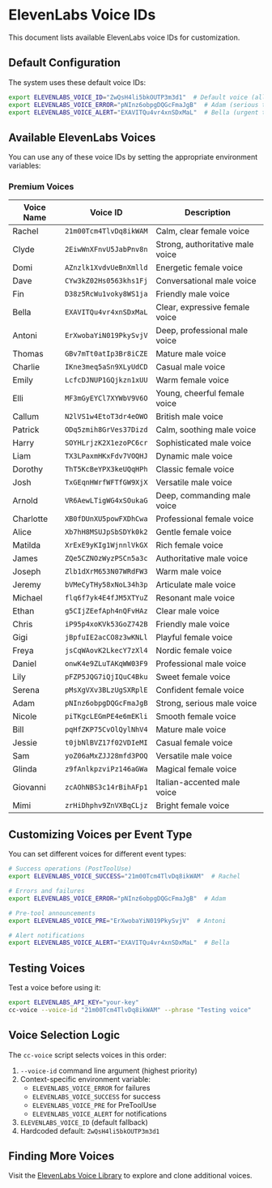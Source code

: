 # ElevenLabs Voice IDs

This document lists available ElevenLabs voice IDs for customization.

## Default Configuration

The system uses these default voice IDs:

```bash
export ELEVENLABS_VOICE_ID="ZwQsH4li5bkOUTP3m3d1"  # Default voice (all events)
export ELEVENLABS_VOICE_ERROR="pNInz6obpgDQGcFmaJgB"  # Adam (serious tone for errors)
export ELEVENLABS_VOICE_ALERT="EXAVITQu4vr4xnSDxMaL"  # Bella (urgent tone for alerts)
```

## Available ElevenLabs Voices

You can use any of these voice IDs by setting the appropriate environment variables:

### Premium Voices

| Voice Name | Voice ID | Description |
|------------|----------|-------------|
| Rachel | `21m00Tcm4TlvDq8ikWAM` | Calm, clear female voice |
| Clyde | `2EiwWnXFnvU5JabPnv8n` | Strong, authoritative male voice |
| Domi | `AZnzlk1XvdvUeBnXmlld` | Energetic female voice |
| Dave | `CYw3kZ02Hs0563khs1Fj` | Conversational male voice |
| Fin | `D38z5RcWu1voky8WS1ja` | Friendly male voice |
| Bella | `EXAVITQu4vr4xnSDxMaL` | Clear, expressive female voice |
| Antoni | `ErXwobaYiN019PkySvjV` | Deep, professional male voice |
| Thomas | `GBv7mTt0atIp3Br8iCZE` | Mature male voice |
| Charlie | `IKne3meq5aSn9XLyUdCD` | Casual male voice |
| Emily | `LcfcDJNUP1GQjkzn1xUU` | Warm female voice |
| Elli | `MF3mGyEYCl7XYWbV9V6O` | Young, cheerful female voice |
| Callum | `N2lVS1w4EtoT3dr4eOWO` | British male voice |
| Patrick | `ODq5zmih8GrVes37Dizd` | Calm, soothing male voice |
| Harry | `SOYHLrjzK2X1ezoPC6cr` | Sophisticated male voice |
| Liam | `TX3LPaxmHKxFdv7VOQHJ` | Dynamic male voice |
| Dorothy | `ThT5KcBeYPX3keUQqHPh` | Classic female voice |
| Josh | `TxGEqnHWrfWFTfGW9XjX` | Versatile male voice |
| Arnold | `VR6AewLTigWG4xSOukaG` | Deep, commanding male voice |
| Charlotte | `XB0fDUnXU5powFXDhCwa` | Professional female voice |
| Alice | `Xb7hH8MSUJpSbSDYk0k2` | Gentle female voice |
| Matilda | `XrExE9yKIg1WjnnlVkGX` | Rich female voice |
| James | `ZQe5CZNOzWyzPSCn5a3c` | Authoritative male voice |
| Joseph | `Zlb1dXrM653N07WRdFW3` | Warm male voice |
| Jeremy | `bVMeCyTHy58xNoL34h3p` | Articulate male voice |
| Michael | `flq6f7yk4E4fJM5XTYuZ` | Resonant male voice |
| Ethan | `g5CIjZEefAph4nQFvHAz` | Clear male voice |
| Chris | `iP95p4xoKVk53GoZ742B` | Friendly male voice |
| Gigi | `jBpfuIE2acCO8z3wKNLl` | Playful female voice |
| Freya | `jsCqWAovK2LkecY7zXl4` | Nordic female voice |
| Daniel | `onwK4e9ZLuTAKqWW03F9` | Professional male voice |
| Lily | `pFZP5JQG7iQjIQuC4Bku` | Sweet female voice |
| Serena | `pMsXgVXv3BLzUgSXRplE` | Confident female voice |
| Adam | `pNInz6obpgDQGcFmaJgB` | Strong, serious male voice |
| Nicole | `piTKgcLEGmPE4e6mEKli` | Smooth female voice |
| Bill | `pqHfZKP75CvOlQylNhV4` | Mature male voice |
| Jessie | `t0jbNlBVZ17f02VDIeMI` | Casual female voice |
| Sam | `yoZ06aMxZJJ28mfd3POQ` | Versatile male voice |
| Glinda | `z9fAnlkpzviPz146aGWa` | Magical female voice |
| Giovanni | `zcAOhNBS3c14rBihAFp1` | Italian-accented male voice |
| Mimi | `zrHiDhphv9ZnVXBqCLjz` | Bright female voice |

## Customizing Voices per Event Type

You can set different voices for different event types:

```bash
# Success operations (PostToolUse)
export ELEVENLABS_VOICE_SUCCESS="21m00Tcm4TlvDq8ikWAM"  # Rachel

# Errors and failures
export ELEVENLABS_VOICE_ERROR="pNInz6obpgDQGcFmaJgB"  # Adam

# Pre-tool announcements
export ELEVENLABS_VOICE_PRE="ErXwobaYiN019PkySvjV"  # Antoni

# Alert notifications
export ELEVENLABS_VOICE_ALERT="EXAVITQu4vr4xnSDxMaL"  # Bella
```

## Testing Voices

Test a voice before using it:

```bash
export ELEVENLABS_API_KEY="your-key"
cc-voice --voice-id "21m00Tcm4TlvDq8ikWAM" --phrase "Testing voice"
```

## Voice Selection Logic

The `cc-voice` script selects voices in this order:

1. `--voice-id` command line argument (highest priority)
2. Context-specific environment variable:
   - `ELEVENLABS_VOICE_ERROR` for failures
   - `ELEVENLABS_VOICE_SUCCESS` for success
   - `ELEVENLABS_VOICE_PRE` for PreToolUse
   - `ELEVENLABS_VOICE_ALERT` for notifications
3. `ELEVENLABS_VOICE_ID` (default fallback)
4. Hardcoded default: `ZwQsH4li5bkOUTP3m3d1`

## Finding More Voices

Visit the [ElevenLabs Voice Library](https://elevenlabs.io/voice-library) to explore and clone additional voices.
